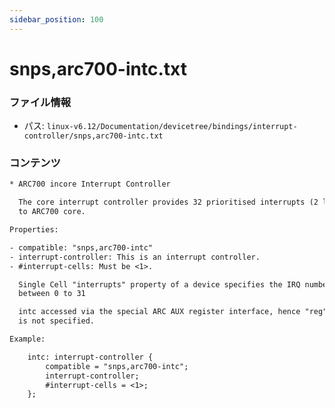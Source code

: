 ```yaml
---
sidebar_position: 100
---
```

# snps,arc700-intc.txt

### ファイル情報

- パス: `linux-v6.12/Documentation/devicetree/bindings/interrupt-controller/snps,arc700-intc.txt`

### コンテンツ

```txt
* ARC700 incore Interrupt Controller

  The core interrupt controller provides 32 prioritised interrupts (2 levels)
  to ARC700 core.

Properties:

- compatible: "snps,arc700-intc"
- interrupt-controller: This is an interrupt controller.
- #interrupt-cells: Must be <1>.

  Single Cell "interrupts" property of a device specifies the IRQ number
  between 0 to 31

  intc accessed via the special ARC AUX register interface, hence "reg" property
  is not specified.

Example:

	intc: interrupt-controller {
		compatible = "snps,arc700-intc";
		interrupt-controller;
		#interrupt-cells = <1>;
	};

```
